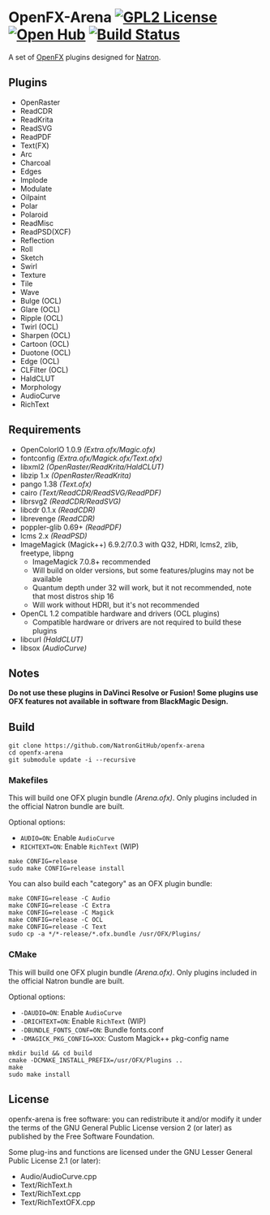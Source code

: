 # OpenFX-Arena [![GPL2 License](http://img.shields.io/:license-gpl2-blue.svg?style=flat-square)](https://github.com/NatronGitHub/openfx-arena/blob/master/LICENSE) [![Open Hub](https://www.openhub.net/p/openfx-arena/widgets/project_thin_badge?format=gif&ref=Thin+badge)](https://www.openhub.net/p/openfx-arena?ref=Thin+badge) [![Build Status](https://travis-ci.org/NatronGitHub/openfx-arena.svg)](https://travis-ci.org/NatronGitHub/openfx-arena)

A set of [OpenFX](http://openfx.sf.net) plugins designed for [Natron](https://natrongithub.github.io/).

## Plugins

 * OpenRaster
 * ReadCDR
 * ReadKrita
 * ReadSVG
 * ReadPDF
 * Text(FX)
 * Arc
 * Charcoal
 * Edges
 * Implode
 * Modulate
 * Oilpaint
 * Polar
 * Polaroid
 * ReadMisc
 * ReadPSD(XCF)
 * Reflection
 * Roll
 * Sketch
 * Swirl
 * Texture
 * Tile
 * Wave
 * Bulge (OCL)
 * Glare (OCL)
 * Ripple (OCL)
 * Twirl (OCL)
 * Sharpen (OCL)
 * Cartoon (OCL)
 * Duotone (OCL)
 * Edge (OCL)
 * CLFilter (OCL)
 * HaldCLUT
 * Morphology
 * AudioCurve
 * RichText

## Requirements

 * OpenColorIO 1.0.9 *(Extra.ofx/Magic.ofx)*
 * fontconfig *(Extra.ofx/Magick.ofx/Text.ofx)*
 * libxml2 *(OpenRaster/ReadKrita/HaldCLUT)*
 * libzip 1.x *(OpenRaster/ReadKrita)*
 * pango 1.38 *(Text.ofx)*
 * cairo *(Text/ReadCDR/ReadSVG/ReadPDF)*
 * librsvg2 *(ReadCDR/ReadSVG)*
 * libcdr 0.1.x *(ReadCDR)*
 * librevenge *(ReadCDR)*
 * poppler-glib 0.69+ *(ReadPDF)*
 * lcms 2.x *(ReadPSD)*
 * ImageMagick (Magick++) 6.9.2/7.0.3 with Q32, HDRI, lcms2, zlib, freetype, libpng
   * ImageMagick 7.0.8+ recommended
   * Will build on older versions, but some features/plugins may not be available
   * Quantum depth under 32 will work, but it not recommended, note that most distros ship 16
   * Will work without HDRI, but it's not recommended
 * OpenCL 1.2 compatible hardware and drivers (OCL plugins)
   * Compatible hardware or drivers are not required to build these plugins
 * libcurl *(HaldCLUT)*
 * libsox *(AudioCurve)*

## Notes

**Do not use these plugins in DaVinci Resolve or Fusion! Some plugins use OFX features not available in software from BlackMagic Design.**

## Build

```
git clone https://github.com/NatronGitHub/openfx-arena
cd openfx-arena
git submodule update -i --recursive
```

### Makefiles

This will build one OFX plugin bundle *(Arena.ofx)*. Only plugins included in the official Natron bundle are built.

Optional options:

  * ``AUDIO=ON``: Enable ``AudioCurve``
  * ``RICHTEXT=ON``: Enable ``RichText`` (WIP)

```
make CONFIG=release
sudo make CONFIG=release install
```

You can also build each "category" as an OFX plugin bundle:

```
make CONFIG=release -C Audio
make CONFIG=release -C Extra
make CONFIG=release -C Magick
make CONFIG=release -C OCL
make CONFIG=release -C Text
sudo cp -a */*-release/*.ofx.bundle /usr/OFX/Plugins/
```

### CMake

This will build one OFX plugin bundle *(Arena.ofx)*. Only plugins included in the official Natron bundle are built.

Optional options:

  * ``-DAUDIO=ON``: Enable ``AudioCurve``
  * ``-DRICHTEXT=ON``: Enable ``RichText`` (WIP)
  * ``-DBUNDLE_FONTS_CONF=ON``: Bundle fonts.conf
  * ``-DMAGICK_PKG_CONFIG=XXX``: Custom Magick++ pkg-config name

```
mkdir build && cd build
cmake -DCMAKE_INSTALL_PREFIX=/usr/OFX/Plugins ..
make
sudo make install
```

## License

openfx-arena is free software: you can redistribute it and/or modify it under the terms of the GNU General Public License version 2 (or later) as published by the Free Software Foundation.

Some plug-ins and functions are licensed under the GNU Lesser General Public License 2.1 (or later):

 * Audio/AudioCurve.cpp
 * Text/RichText.h
 * Text/RichText.cpp
 * Text/RichTextOFX.cpp
